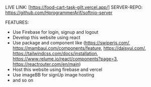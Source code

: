 LIVE LINK: [https://food-cart-task-gilt.vercel.app/]
SERVER-REPO: https://github.com/HprogrammerArif/softnio-server

FEATURES:
 - Use Firebase for login, signup and logout
 - Develop this website using react
 - Use package and component like (https://swiperjs.com/, https://mambaui.com/components/feature, https://daisyui.com/, https://tailwindcss.com/docs/installation, https://www.relume.io/react/components?page=3, https://reactrouter.com/en/main)
 - Host this website using firebase and vercel
 - Use imageBB for signUp image hosting
 - and so on
